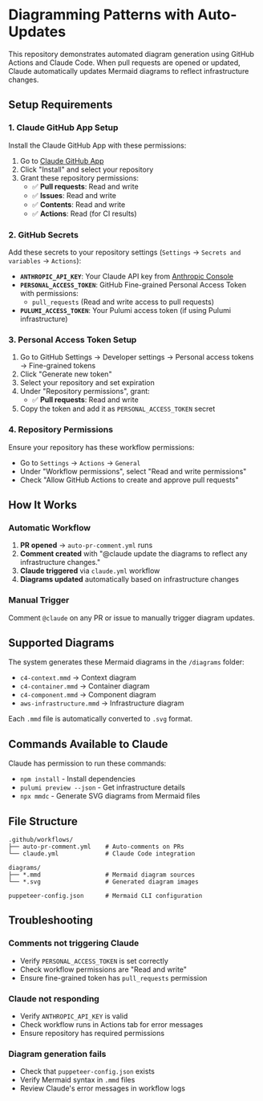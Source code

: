 # Diagramming Patterns with Auto-Updates

This repository demonstrates automated diagram generation using GitHub Actions and Claude Code. When pull requests are opened or updated, Claude automatically updates Mermaid diagrams to reflect infrastructure changes.

## Setup Requirements

### 1. Claude GitHub App Setup

Install the Claude GitHub App with these permissions:

1. Go to [Claude GitHub App](https://github.com/apps/claude-code)
2. Click "Install" and select your repository
3. Grant these repository permissions:
   - ✅ **Pull requests**: Read and write
   - ✅ **Issues**: Read and write
   - ✅ **Contents**: Read and write
   - ✅ **Actions**: Read (for CI results)

### 2. GitHub Secrets

Add these secrets to your repository settings (`Settings` → `Secrets and variables` → `Actions`):

- **`ANTHROPIC_API_KEY`**: Your Claude API key from [Anthropic Console](https://console.anthropic.com/)
- **`PERSONAL_ACCESS_TOKEN`**: GitHub Fine-grained Personal Access Token with permissions:
  - `pull_requests` (Read and write access to pull requests)
- **`PULUMI_ACCESS_TOKEN`**: Your Pulumi access token (if using Pulumi infrastructure)

### 3. Personal Access Token Setup

1. Go to GitHub Settings → Developer settings → Personal access tokens → Fine-grained tokens
2. Click "Generate new token"
3. Select your repository and set expiration
4. Under "Repository permissions", grant:
   - ✅ **Pull requests**: Read and write
5. Copy the token and add it as `PERSONAL_ACCESS_TOKEN` secret

### 4. Repository Permissions

Ensure your repository has these workflow permissions:

- Go to `Settings` → `Actions` → `General`
- Under "Workflow permissions", select "Read and write permissions"
- Check "Allow GitHub Actions to create and approve pull requests"

## How It Works

### Automatic Workflow

1. **PR opened** → `auto-pr-comment.yml` runs
2. **Comment created** with "@claude update the diagrams to reflect any infrastructure changes."
3. **Claude triggered** via `claude.yml` workflow
4. **Diagrams updated** automatically based on infrastructure changes

### Manual Trigger

Comment `@claude` on any PR or issue to manually trigger diagram updates.

## Supported Diagrams

The system generates these Mermaid diagrams in the `/diagrams` folder:

- `c4-context.mmd` → Context diagram
- `c4-container.mmd` → Container diagram
- `c4-component.mmd` → Component diagram
- `aws-infrastructure.mmd` → Infrastructure diagram

Each `.mmd` file is automatically converted to `.svg` format.

## Commands Available to Claude

Claude has permission to run these commands:

- `npm install` - Install dependencies
- `pulumi preview --json` - Get infrastructure details
- `npx mmdc` - Generate SVG diagrams from Mermaid files

## File Structure

```
.github/workflows/
├── auto-pr-comment.yml    # Auto-comments on PRs
└── claude.yml             # Claude Code integration

diagrams/
├── *.mmd                  # Mermaid diagram sources
└── *.svg                  # Generated diagram images

puppeteer-config.json      # Mermaid CLI configuration
```

## Troubleshooting

### Comments not triggering Claude

- Verify `PERSONAL_ACCESS_TOKEN` is set correctly
- Check workflow permissions are "Read and write"
- Ensure fine-grained token has `pull_requests` permission

### Claude not responding

- Verify `ANTHROPIC_API_KEY` is valid
- Check workflow runs in Actions tab for error messages
- Ensure repository has required permissions

### Diagram generation fails

- Check that `puppeteer-config.json` exists
- Verify Mermaid syntax in `.mmd` files
- Review Claude's error messages in workflow logs
